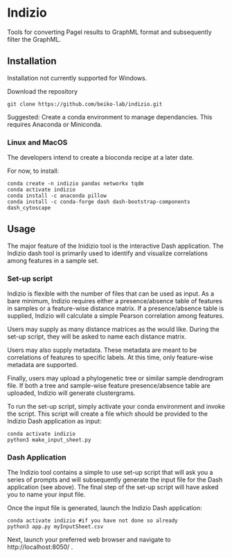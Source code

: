 # Indizio 
Tools for converting Pagel results to GraphML format and subsequently filter the GraphML.

## Installation
Installation not currently supported for Windows.

Download the repository
```
git clone https://github.com/beiko-lab/indizio.git
```

Suggested: Create a conda environment to manage dependancies. This requires Anaconda or Miniconda.


### Linux and MacOS
The developers intend to create a bioconda recipe at a later date.

For now, to install:
```
conda create -n indizio pandas networkx tqdm
conda activate indizio
conda install -c anaconda pillow
conda install -c conda-forge dash dash-bootstrap-components dash_cytoscape
```


## Usage
The major feature of the Inidizio tool is the interactive Dash application.
The Indizio dash tool is primarily used to identify and visualize correlations among features in a sample set.


### Set-up script
Indizio is flexible with the number of files that can be used as input. As a bare minimum, Indizio requires either a presence/absence table of features in samples or a feature-wise distance matrix. If a presence/absence table is supplied, Indizio will calculate a simple Pearson correlation among features.


Users may supply as many distance matrices as the would like. During the set-up script, they will be asked to name each distance matrix.

Users may also supply metadata. These metadata are meant to be correlations of features to specific labels. At this time, only feature-wise metadata are supported.

Finally, users may upload a phylogenetic tree or similar sample dendrogram file. If both a tree and sample-wise feature presence/absence table are uploaded, Indizio will generate clustergrams.

To run the set-up script, simply activate your conda environment and invoke the script. This script will create a file which should be provided to the Indizio Dash application as input:
```
conda activate indizio
python3 make_input_sheet.py
```

### Dash Application
The Indizio tool contains a simple to use set-up script that will ask you a series of prompts and  will subsequently generate the input file for the Dash application (see above). The final step of the set-up script will have asked you to name your input file.

Once the input file is generated, launch the Indizio Dash application:

```
conda activate indizio #if you have not done so already
python3 app.py myInputSheet.csv
```
Next, launch your preferred web browser and navigate to http://localhost:8050/ .
